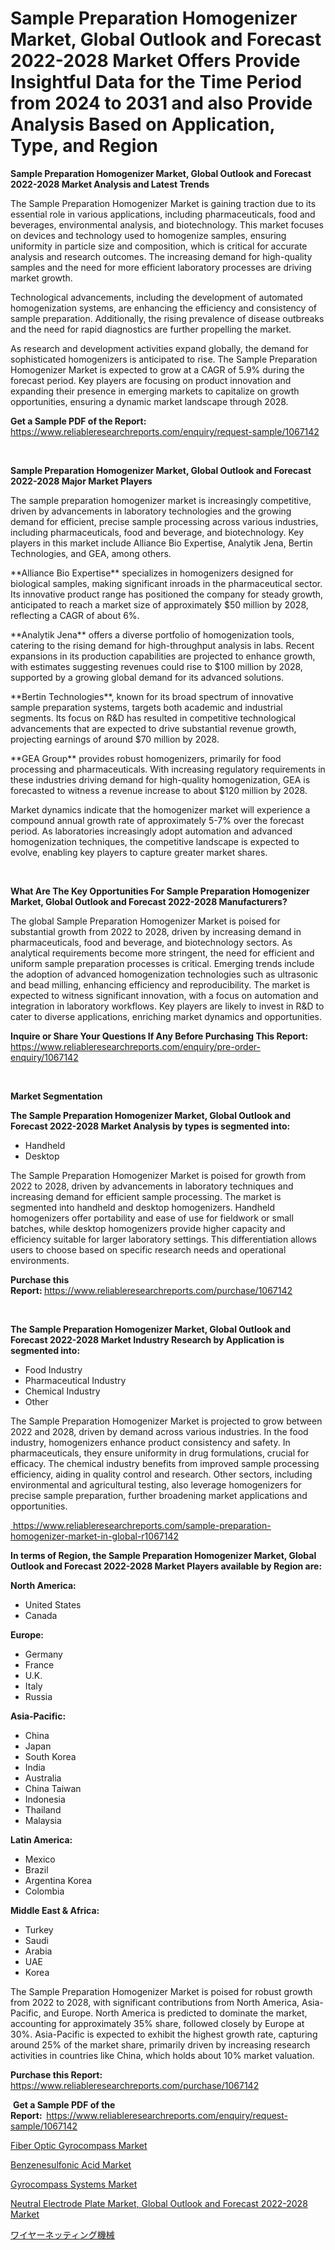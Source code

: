 <p><h1>Sample Preparation Homogenizer Market, Global Outlook and Forecast 2022-2028 Market Offers Provide Insightful Data for the Time Period from 2024 to 2031 and also Provide Analysis Based on Application, Type, and Region</h1></p><p><strong>Sample Preparation Homogenizer Market, Global Outlook and Forecast 2022-2028 Market Analysis and Latest Trends</strong></p>
<p><p>The Sample Preparation Homogenizer Market is gaining traction due to its essential role in various applications, including pharmaceuticals, food and beverages, environmental analysis, and biotechnology. This market focuses on devices and technology used to homogenize samples, ensuring uniformity in particle size and composition, which is critical for accurate analysis and research outcomes. The increasing demand for high-quality samples and the need for more efficient laboratory processes are driving market growth. </p><p>Technological advancements, including the development of automated homogenization systems, are enhancing the efficiency and consistency of sample preparation. Additionally, the rising prevalence of disease outbreaks and the need for rapid diagnostics are further propelling the market. </p><p>As research and development activities expand globally, the demand for sophisticated homogenizers is anticipated to rise. The Sample Preparation Homogenizer Market is expected to grow at a CAGR of 5.9% during the forecast period. Key players are focusing on product innovation and expanding their presence in emerging markets to capitalize on growth opportunities, ensuring a dynamic market landscape through 2028.</p></p>
<p><strong>Get a Sample PDF of the Report:&nbsp;</strong> <a href="https://www.reliableresearchreports.com/enquiry/request-sample/1067142">https://www.reliableresearchreports.com/enquiry/request-sample/1067142</a></p>
<p>&nbsp;</p>
<p><strong>Sample Preparation Homogenizer Market, Global Outlook and Forecast 2022-2028 Major Market Players</strong></p>
<p><p>The sample preparation homogenizer market is increasingly competitive, driven by advancements in laboratory technologies and the growing demand for efficient, precise sample processing across various industries, including pharmaceuticals, food and beverage, and biotechnology. Key players in this market include Alliance Bio Expertise, Analytik Jena, Bertin Technologies, and GEA, among others.</p><p>**Alliance Bio Expertise** specializes in homogenizers designed for biological samples, making significant inroads in the pharmaceutical sector. Its innovative product range has positioned the company for steady growth, anticipated to reach a market size of approximately $50 million by 2028, reflecting a CAGR of about 6%.</p><p>**Analytik Jena** offers a diverse portfolio of homogenization tools, catering to the rising demand for high-throughput analysis in labs. Recent expansions in its production capabilities are projected to enhance growth, with estimates suggesting revenues could rise to $100 million by 2028, supported by a growing global demand for its advanced solutions.</p><p>**Bertin Technologies**, known for its broad spectrum of innovative sample preparation systems, targets both academic and industrial segments. Its focus on R&D has resulted in competitive technological advancements that are expected to drive substantial revenue growth, projecting earnings of around $70 million by 2028.</p><p>**GEA Group** provides robust homogenizers, primarily for food processing and pharmaceuticals. With increasing regulatory requirements in these industries driving demand for high-quality homogenization, GEA is forecasted to witness a revenue increase to about $120 million by 2028.</p><p>Market dynamics indicate that the homogenizer market will experience a compound annual growth rate of approximately 5-7% over the forecast period. As laboratories increasingly adopt automation and advanced homogenization techniques, the competitive landscape is expected to evolve, enabling key players to capture greater market shares.</p></p>
<p>&nbsp;</p>
<p><strong>What Are The Key Opportunities For Sample Preparation Homogenizer Market, Global Outlook and Forecast 2022-2028 Manufacturers?</strong></p>
<p><p>The global Sample Preparation Homogenizer Market is poised for substantial growth from 2022 to 2028, driven by increasing demand in pharmaceuticals, food and beverage, and biotechnology sectors. As analytical requirements become more stringent, the need for efficient and uniform sample preparation processes is critical. Emerging trends include the adoption of advanced homogenization technologies such as ultrasonic and bead milling, enhancing efficiency and reproducibility. The market is expected to witness significant innovation, with a focus on automation and integration in laboratory workflows. Key players are likely to invest in R&D to cater to diverse applications, enriching market dynamics and opportunities.</p></p>
<p><strong>Inquire or Share Your Questions If Any Before Purchasing This Report:</strong> <a href="https://www.reliableresearchreports.com/enquiry/pre-order-enquiry/1067142">https://www.reliableresearchreports.com/enquiry/pre-order-enquiry/1067142</a></p>
<p>&nbsp;</p>
<p><strong>Market Segmentation</strong></p>
<p><strong>The Sample Preparation Homogenizer Market, Global Outlook and Forecast 2022-2028 Market Analysis by types is segmented into:</strong></p>
<p><ul><li>Handheld</li><li>Desktop</li></ul></p>
<p><p>The Sample Preparation Homogenizer Market is poised for growth from 2022 to 2028, driven by advancements in laboratory techniques and increasing demand for efficient sample processing. The market is segmented into handheld and desktop homogenizers. Handheld homogenizers offer portability and ease of use for fieldwork or small batches, while desktop homogenizers provide higher capacity and efficiency suitable for larger laboratory settings. This differentiation allows users to choose based on specific research needs and operational environments.</p></p>
<p><strong>Purchase this Report:&nbsp;</strong><a href="https://www.reliableresearchreports.com/purchase/1067142">https://www.reliableresearchreports.com/purchase/1067142</a></p>
<p>&nbsp;</p>
<p><strong>The Sample Preparation Homogenizer Market, Global Outlook and Forecast 2022-2028 Market Industry Research by Application is segmented into:</strong></p>
<p><ul><li>Food Industry</li><li>Pharmaceutical Industry</li><li>Chemical Industry</li><li>Other</li></ul></p>
<p><p>The Sample Preparation Homogenizer Market is projected to grow between 2022 and 2028, driven by demand across various industries. In the food industry, homogenizers enhance product consistency and safety. In pharmaceuticals, they ensure uniformity in drug formulations, crucial for efficacy. The chemical industry benefits from improved sample processing efficiency, aiding in quality control and research. Other sectors, including environmental and agricultural testing, also leverage homogenizers for precise sample preparation, further broadening market applications and opportunities.</p></p>
<p><a href="https://www.reliableresearchreports.com/sample-preparation-homogenizer-market-in-global-r1067142">&nbsp;https://www.reliableresearchreports.com/sample-preparation-homogenizer-market-in-global-r1067142</a></p>
<p><strong>In terms of Region, the Sample Preparation Homogenizer Market, Global Outlook and Forecast 2022-2028 Market Players available by Region are:</strong></p>
<p>
    <p> <strong> North America: </strong>
        <ul>
            <li>United States</li>
            <li>Canada</li>
        </ul>
        </p> 
    <p> <strong> Europe: </strong>
        <ul>
            <li>Germany</li>
            <li>France</li>
            <li>U.K.</li>
            <li>Italy</li>
            <li>Russia</li>
        </ul>
        </p> 
    <p> <strong> Asia-Pacific: </strong>
        <ul>
            <li>China</li>
            <li>Japan</li>
            <li>South Korea</li>
            <li>India</li>
            <li>Australia</li>
            <li>China Taiwan</li>
            <li>Indonesia</li>
            <li>Thailand</li>
            <li>Malaysia</li>
        </ul>
        </p> 
    <p> <strong> Latin America: </strong>
        <ul>
            <li>Mexico</li>
            <li>Brazil</li>
            <li>Argentina Korea</li>
            <li>Colombia</li>
        </ul>
        </p> 
    <p> <strong> Middle East & Africa: </strong>
        <ul>
            <li>Turkey</li>
            <li>Saudi</li>
            <li>Arabia</li>
            <li>UAE</li>
            <li>Korea</li>
        </ul>
    </p>
    </p>
<p><p>The Sample Preparation Homogenizer Market is poised for robust growth from 2022 to 2028, with significant contributions from North America, Asia-Pacific, and Europe. North America is predicted to dominate the market, accounting for approximately 35% share, followed closely by Europe at 30%. Asia-Pacific is expected to exhibit the highest growth rate, capturing around 25% of the market share, primarily driven by increasing research activities in countries like China, which holds about 10% market valuation.</p></p>
<p><strong>Purchase this Report: </strong><a href="https://www.reliableresearchreports.com/purchase/1067142">https://www.reliableresearchreports.com/purchase/1067142</a></p>
<p>&nbsp;<strong>Get a Sample PDF of the Report:&nbsp;&nbsp;</strong><a href="https://www.reliableresearchreports.com/enquiry/request-sample/1067142">https://www.reliableresearchreports.com/enquiry/request-sample/1067142</a></p>
<p><strong></strong></p>
<p><p><a href="https://medium.com/@tobysalehat8/the-fiber-optic-gyrocompass-market-industry-provides-a-comprehensive-and-current-analysis-of-the-4bd0ab4b40c0">Fiber Optic Gyrocompass Market</a></p><p><a href="https://www.linkedin.com/pulse/global-benzenesulfonic-acid-industry-research-report-competitive-tdbyf?trackingId=U4J1kFmvQBW9%2BEjNfOUoNA%3D%3D">Benzenesulfonic Acid Market</a></p><p><a href="https://medium.com/@tobysalehat8/this-report-aims-to-deliver-an-in-depth-analysis-of-the-global-gyrocompass-systems-market-offering-47cca875fa0e">Gyrocompass Systems Market</a></p><p><a href="https://github.com/napierswinnyfg/Market-Research-Report-List-1/blob/main/neutral-electrode-plate-market-global-outlook-and-forecast-2022-2028-market.md">Neutral Electrode Plate Market, Global Outlook and Forecast 2022-2028 Market</a></p><p><a href="https://medium.com/@cleveborer2023/wire-netting-machinery-market-%E3%81%AE%E3%82%B0%E3%83%AD%E3%83%BC%E3%83%90%E3%83%AB%E5%B8%82%E5%A0%B4%E6%A6%82%E8%A6%81%E3%81%AF-%E4%B8%96%E7%95%8C%E3%81%8A%E3%82%88%E3%81%B3%E4%B8%BB%E8%A6%81%E5%B8%82%E5%A0%B4%E3%81%AB%E3%81%8A%E3%81%91%E3%82%8B%E6%A5%AD%E7%95%8C%E3%81%AB%E5%BD%B1%E9%9F%BF%E3%82%92%E4%B8%8E%E3%81%88%E3%82%8B%E4%B8%BB%E8%A6%81%E3%81%AA%E3%83%88%E3%83%AC%E3%83%B3%E3%83%89%E3%81%AB%E3%81%A4%E3%81%84%E3%81%A6-%E7%8B%AC%E8%87%AA%E3%81%AE%E8%A6%96%E7%82%B9%E3%82%92%E6%8F%90%E4%BE%9B%E3%81%97%E3%81%BE%E3%81%99-35d016f4665c">ワイヤーネッティング機械</a></p></p>